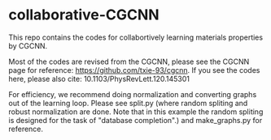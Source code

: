 # collaborative-CGCNN
This repo contains the codes for collabortively learning materials properties by CGCNN.

Most of the codes are revised from the CGCNN, please see the CGCNN page for reference:   https://github.com/txie-93/cgcnn.
If you see the codes here, please also cite: 10.1103/PhysRevLett.120.145301

For efficiency, we recommend doing normalization and converting graphs out of the learning loop. Please see split.py (where random spliting and robust normalization are done. Note that in this example the random spliting is designed for the task of "database completion".) and make_graphs.py for reference.
